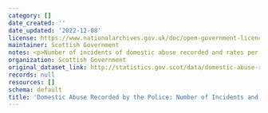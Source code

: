 ```yaml
---
category: []
date_created: ''
date_updated: '2022-12-08'
license: https://www.nationalarchives.gov.uk/doc/open-government-licence/version/3/
maintainer: Scottish Government
notes: <p>Number of incidents of domestic abuse recorded and rates per 10,000 population.</p>
organization: Scottish Government
original_dataset_link: http://statistics.gov.scot/data/domestic-abuse-recorded-by-the-police-number-of-incidents-and-rates
records: null
resources: []
schema: default
title: 'Domestic Abuse Recorded by the Police: Number of Incidents and Rates'
---
```

